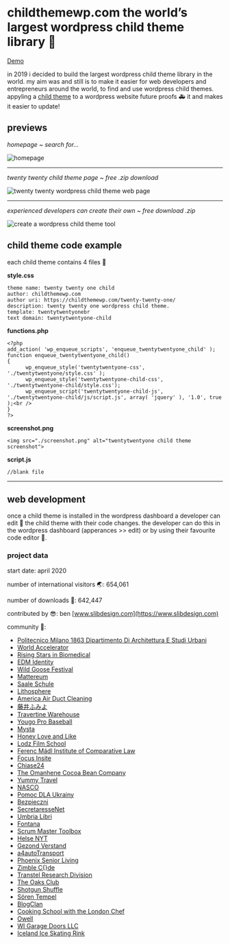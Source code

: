 # childthemewp.com the world’s largest wordpress child theme library 🧸

[Demo](https://childthemewp.com/)

in 2019 i decided to build the largest wordpress child theme library in the world. my aim was and still is to make it easier for web developers and entrepreneurs around the world, to find and use wordpress child themes. appyling a [child theme](https://developer.wordpress.org/themes/advanced-topics/child-themes/) to a wordpress website future proofs 🚑 it and makes it easier to update!

## previews

*homepage ~ search for...*

![homepage](https://childthemewp.com/wp-content/uploads/homepage-cookieless.png "homepage")

---
*twenty twenty child theme page ~ free .zip download*

![twenty twenty wordpress child theme web page](https://childthemewp.com/wp-content/uploads/twenty-twenty-two.png "twenty twenty Two child theme")

---
*experienced developers can create their own ~ free download .zip*

![create a wordpress child theme tool](https://childthemewp.com/wp-content/uploads/create-child-theme.png "using our custom tool")

## child theme code example

each child theme contains 4 files 📁

**style.css**

```
theme name: twenty twenty one child
author: childthemewp.com
author uri: https://childthemewp.com/twenty-twenty-one/
description: twenty twenty one wordpress child theme.
template: twentytwentyonebr
text domain: twentytwentyone-child
```

**functions.php**

```
<?php
add_action( 'wp_enqueue_scripts', 'enqueue_twentytwentyone_child' );
function enqueue_twentytwentyone_child()
{
      wp_enqueue_style('twentytwentyone-css', './twentytwentyone/style.css' );
      wp_enqueue_style('twentytwentyone-child-css', './twentytwentyone-child/style.css');
      wp_enqueue_script('twentytwentyone-child-js', './twentytwentyone-child/js/script.js', array( 'jquery' ), '1.0', true );<br />
}
?>
```

**screenshot.png**

`<img src="./screenshot.png" alt="twentytwentyone child theme screenshot">`

**script.js**

`//blank file`

---

## web development

once a child theme is installed in the wordpress dashboard a developer can edit 🏀 the child theme with their code changes. the developer can do this in the wordpress dashboard (apperances >> edit) or by using their favourite code editor 🍿.

### project data

start date: april 2020

number of international visitors 🌏: 654,061

number of downloads 🚀: 642,447

contributed by 😎: ben [www.slibdesign.com](https://www.slibdesign.com)

community 💛: 

* [Politecnico Milano 1863 Dipartimento Di Architettura E Studi Urbani](https://www.dastu.polimi.it/)
* [World Accelerator](https://www.world.com/)
* [Rising Stars in Biomedical](https://risingstarsbiomed.mit.edu/)
* [EDM Identity](https://edmidentity.com/)
* [Wild Goose Festival](https://wildgoosefestival.org/)
* [Mattereum](https://mattereum.com/)
* [Saale Schule](https://www.saaleschule.de/)
* [Lithosphere](https://lithosphere.network/)
* [America Air Duct Cleaning](https://airductcleaningsa.com/)
* [藤井ふみよ](https://kingkongkang.xsrv.jp/fumiyo-hanaenikki/)
* [Travertine Warehouse](https://travertine-tiles-pavers.com.au/)
* [Yougo Pro Baseball](https://yougoprobaseball.com/)
* [Mysta](https://www.mysta.tv/)
* [Honey Love and Like](https://honey-loveandlike.de/)
* [Lodz Film School](https://bezpieczni.filmschool.lodz.pl/)
* [Ferenc Mádl Institute of Comparative Law](https://mfi.gov.hu/en/)
* [Focus Insite](https://focusinsite.com/)
* [Chiase24](https://chiase24.com/)
* [The Omanhene Cocoa Bean Company](https://www.omanhene.com/)
* [Yummy Travel](https://yummytravel.de/)
* [NASCO](https://nasco.com/)
* [Pomoc DLA Ukrainy](https://ukraina.filmschool.lodz.pl/index.php/aktualnosci/)
* [Bezpieczni](https://bezpieczni.filmschool.lodz.pl/aktualnosci/)
* [SecretaresseNet](https://www.secretaressenet.nl/)
* [Umbria Libri](http://www.umbrialibri.com/)
* [Fontana](https://www.fontana.se/)
* [Scrum Master Toolbox](https://scrum-master-toolbox.org/)
* [Helse NYT](https://helsenyt.com/)
* [Gezond Verstand](https://gezondverstand.eu/)
* [a4autoTransport](https://a4autotransport.com/)
* [Phoenix Senior Living](https://www.phoenixsrliving.com/)
* [Zimble C{}de](https://zimblecode.com/)
* [Transtel Research Division](https://transtel.rg.telkomuniversity.ac.id/)
* [The Oaks Club](https://theoaksclub.com/)
* [Shotgun Shuffle](http://shotgunshuffle.com/)
* [Sören Tempel](https://soerentempel.de/)
* [BlogClan](https://blogclan.katecary.co.uk/)
* [Cooking School with the London Chef](https://thelondonchef.com/)
* [Owell](https://www.owell.co.jp/)
* [WI Garage Doors LLC](https://wigaragedoorsrepair.com/)
* [Iceland Ice Skating Rink](https://valleyskating.com/)
